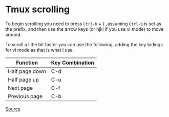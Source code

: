 # Tmux scrolling

To begin scrolling you need to press `Ctrl-b` + `[` ,assuming `Ctrl-b` is set as the prefix, and then use the arrow keys (or hjkl if you use vi mode) to move around.

To scroll a little bit faster you can use the following, adding the key bidings for vi mode as that is what I use.

| Function       | Key Combination |
| -------------- | ----------------|
| Half page down | C-d             |
| Half page up   | C-u             |
| Next page      | C-f             |
| Previous page  | C-b             |

[Source](https://superuser.com/a/209608)
